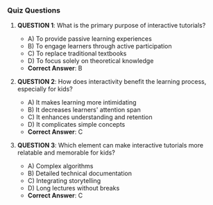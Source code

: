 ### Quiz Questions ###

1. **QUESTION 1**: What is the primary purpose of interactive tutorials?
   - A) To provide passive learning experiences
   - B) To engage learners through active participation
   - C) To replace traditional textbooks
   - D) To focus solely on theoretical knowledge
   - **Correct Answer**: B

2. **QUESTION 2**: How does interactivity benefit the learning process, especially for kids?
   - A) It makes learning more intimidating
   - B) It decreases learners' attention span
   - C) It enhances understanding and retention
   - D) It complicates simple concepts
   - **Correct Answer**: C

3. **QUESTION 3**: Which element can make interactive tutorials more relatable and memorable for kids?
   - A) Complex algorithms
   - B) Detailed technical documentation
   - C) Integrating storytelling
   - D) Long lectures without breaks
   - **Correct Answer**: C
